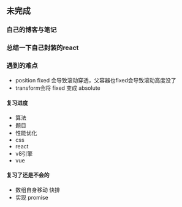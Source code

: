 ## 未完成

### 自己的博客与笔记

### 总结一下自己封装的react

### 遇到的难点
- position fixed 会导致滚动穿透，父容器也fixed会导致滚动高度没了
- transform会将 fixed 变成 absolute

#### 复习进度
- 算法
- 题目
- 性能优化
- css
- react
- v8引擎
- vue

#### 复习了还是不会的
- 数组自身移动 快排
- 实现 promise
